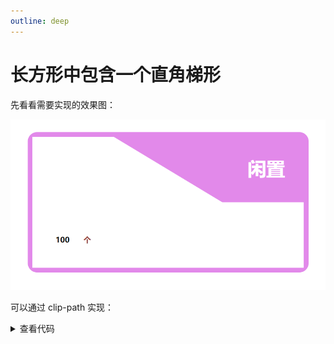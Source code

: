 ```yaml
---
outline: deep
---
```


# 长方形中包含一个直角梯形

先看看需要实现的效果图：

<img src="../../../imgs/question21.png"  class="theme-image">

可以通过 clip-path 实现：

<details>
  <summary>查看代码</summary>

```
<div class="container">
  <div class="top">闲置</div>
  <div class="bottom">100 <span>个</span></div>
</div>

<style>
* {
  padding: 0;
  margin: 0;
}
.container {
  margin: 100px auto;
  width: 600px;
  height: 300px;
  background: violet;
  border-radius: 20px;
  position: relative;
}
.top {
  text-align: right;
  color: #fff;
  margin: 0 50px;
  padding-top: 50px;
  font-size: 40px;
  font-weight: 700;
}
.bottom {
  width: 580px;
  height: 280px;
  position: absolute;
  top: 10px;
  left: 10px;
  background: #fff;
  display: flex;
  align-items: flex-end;
  font-weight: 700;
  padding-left: 50px;
  padding-bottom: 50px;
  box-sizing: border-box;
  clip-path: polygon(0% 0%, 30% 0px, 70% 50%, 100% 50%, 100% 100%, 0 100%);
}
span {
  color: brown;
  margin-left: 30px;
}
</style>
```

</details>
